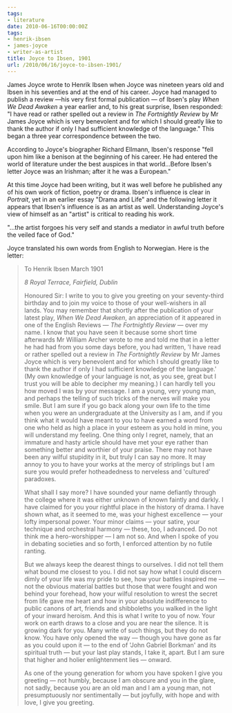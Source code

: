 ```yaml
---
tags:
- literature
date: 2010-06-16T00:00:00Z
tags:
- henrik-ibsen
- james-joyce
- writer-as-artist
title: Joyce to Ibsen, 1901
url: /2010/06/16/joyce-to-ibsen-1901/
---
```


James Joyce wrote to Henrik Ibsen when Joyce was nineteen years old and Ibsen in his seventies and at the end of his career. Joyce had managed to publish a review —his very first formal publication — of Ibsen's play <em>When We Dead Awaken</em> a year earlier and, to his great surprise, Ibsen responded: "I have read or rather spelled out a review in <em>The Fortnightly Review</em> by Mr James Joyce which is very benevolent and for which I should greatly like to thank the author if only I had sufficient knowledge of the language." This began a three year correspondence between the two.

According to Joyce's biographer Richard Ellmann, Ibsen's response "fell upon him like a benison at the beginning of his career. He had entered the world of literature under the best auspices in that world...Before Ibsen's letter Joyce was an Irishman; after it he was a European."

At this time Joyce had been writing, but it was well before he published any of his own work of fiction, poetry or drama. Ibsen's influence is clear in <em>Portrait</em>, yet in an earlier essay "Drama and Life" and the following letter it appears that Ibsen's influence is as an artist as well. Understanding Joyce's view of himself as an "artist" is critical to reading his work.

"...the artist forgoes his very self and stands a mediator in awful truth before the veiled face of God."

Joyce translated his own words from English to Norwegian. Here is the letter:
<blockquote>To Henrik Ibsen
March 1901

<em>8 Royal Terrace, Fairfield, Dublin </em>

Honoured Sir: I write to you to give you greeting on your seventy-third birthday and to join my voice to those of your well-wishers in all lands. You may remember that shortly after the publication of your latest play, <em>When We Dead Awaken</em>, an appreciation of it appeared in one of the English Reviews — <em>The Fortnightly Review</em> — over my name. I know that you have seen it because some short time afterwards Mr William Archer wrote to me and told me that in a letter he had had from you some days before, you had written, 'I have read or rather spelled out a review in <em>The Fortnightly Review</em> by Mr James Joyce which is very benevolent and for which I should greatly like to thank the author if only I had sufficient knowledge of the language.' (My own knowledge of your language is not, as you see, great but I trust you will be able to decipher my meaning.) I can hardly tell you how moved I was by your message. I am a young, very young man, and perhaps the telling of such tricks of the nerves will make you smile. But I am sure if you go back along your own life to the time when you were an undergraduate at the University as I am, and if you think what it would have meant to you to have earned a word from one who held as high a place in your esteem as you hold in mine, you will understand my feeling. One thing only I regret, namely, that an immature and hasty article should have met your eye rather than something better and worthier of your praise. There may not have been any wilful stupidity in it, but truly I can say no more. It may annoy to you to have your works at the mercy of striplings but I am sure you would prefer hotheadedness to nerveless and 'cultured' paradoxes.

What shall I say more? I have sounded your name defiantly through the college where it was either unknown of known faintly and darkly. I have claimed for you your rightful place in the history of drama. I have shown what, as it seemed to me, was your highest excellence — your lofty impersonal power. Your minor claims — your satire, your technique and orchestral harmony — these, too, I advanced. Do not think me a hero-worshipper — I am not so. And when I spoke of you in debating societies and so forth, I enforced attention by no futile ranting.

But we always keep the dearest things to ourselves. I did not tell them what bound me closest to you. I did not say how what I could discern dimly of your life was my pride to see, how your battles inspired me — not the obvious material battles but those that were fought and won behind your forehead, how your wilful resolution to wrest the secret from life gave me heart and how in your absolute indifference to public canons of art, friends and shibboleths you walked in the light of your inward heroism. And this is what I write to you of now. Your work on earth draws to a close and you are near the silence. It is growing dark for you. Many write of such things, but they do not know. You have only opened the way — though you have gone as far as you could upon it — to the end of 'John Gabriel Borkman' and its spiritual truth — but your last play stands, I take it, apart. But I am sure that higher and holier enlightenment lies — onward.

As one of the young generation for whom you have spoken I give you greeting — not humbly, because I am obscure and you in the glare, not sadly, because you are an old man and I am a young man, not presumptuously nor sentimentally — but joyfully, with hope and with love, I give you greeting.</blockquote>
